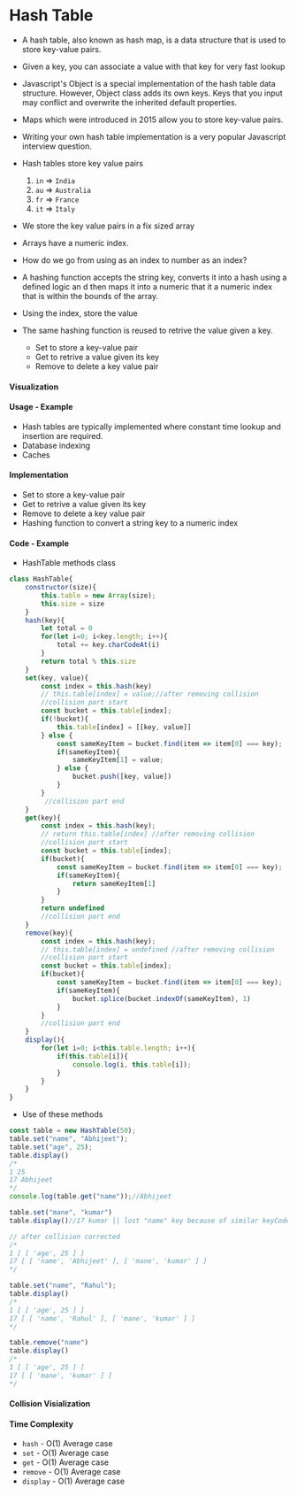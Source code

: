 # Hash Table
- A hash table, also known as hash map, is a data structure that is used to store key-value pairs.
- Given a key, you can associate a value with that key for very fast lookup
- Javascript's Object is a special implementation of the hash table data structure. However, Object class adds its own keys. Keys that you input may conflict and overwrite the inherited default properties.
- Maps which were introduced in 2015 allow you to store key-value pairs.
- Writing your own hash table implementation is a very popular Javascript interview question.
- Hash tables store key value pairs
    1. `in` => `India`
    2. `au` => `Australia`
    3. `fr` => `France`
    4. `it` => `Italy`

- We store the key value pairs in a fix sized array
- Arrays have a numeric index.
- How do we go from using as an index to number as an index?
- A hashing function accepts the string key, converts it into a hash using a defined logic an d then maps it into a numeric that it a numeric index that is within the bounds of the array.
- Using the index, store the value
- The same hashing function is reused to retrive the value given a key.
    - Set to store a key-value pair
    - Get to retrive a value given its key
    - Remove to delete a key value pair

#### Visualization

#### Usage - Example
- Hash tables are typically implemented where constant time lookup and insertion are required.
- Database indexing
- Caches

#### Implementation
- Set to store a key-value pair
- Get to retrive a value given its key
- Remove to delete a key value pair
- Hashing function to convert a string key to a numeric index

#### Code - Example
- HashTable methods class
```javascript
class HashTable{
    constructor(size){
        this.table = new Array(size);
        this.size = size
    }
    hash(key){
        let total = 0
        for(let i=0; i<key.length; i++){
            total += key.charCodeAt(i)
        }
        return total % this.size
    }
    set(key, value){
        const index = this.hash(key)
        // this.table[index] = value;//after removing collision
        //collision part start
        const bucket = this.table[index];
        if(!bucket){
            this.table[index] = [[key, value]]
        } else {
            const sameKeyItem = bucket.find(item => item[0] === key);
            if(sameKeyItem){
                sameKeyItem[1] = value;
            } else {
                bucket.push([key, value])
            }
        }
         //collision part end
    }
    get(key){
        const index = this.hash(key);
        // return this.table[index] //after removing collision
        //collision part start
        const bucket = this.table[index];
        if(bucket){
            const sameKeyItem = bucket.find(item => item[0] === key);
            if(sameKeyItem){
                return sameKeyItem[1]
            }
        }
        return undefined
        //collision part end
    }
    remove(key){
        const index = this.hash(key);
        // this.table[index] = undefined //after removing collision
        //collision part start
        const bucket = this.table[index];
        if(bucket){
            const sameKeyItem = bucket.find(item => item[0] === key);
            if(sameKeyItem){
                bucket.splice(bucket.indexOf(sameKeyItem), 1)
            }
        }
        //collision part end
    }
    display(){
        for(let i=0; i<this.table.length; i++){
            if(this.table[i]){
                console.log(i, this.table[i]);
            }
        }
    }
}
```

- Use of these methods
```javascript
const table = new HashTable(50);
table.set("name", "Abhijeet");
table.set("age", 25);
table.display()
/*
1 25
17 Abhijeet
*/
console.log(table.get("name"));//Abhijeet

table.set("mane", "kumar")
table.display()//17 kumar || lost "name" key because of similar keyCode -> hash table collision

// after collision corrected
/*
1 [ [ 'age', 25 ] ]
17 [ [ 'name', 'Abhijeet' ], [ 'mane', 'kumar' ] ]
*/

table.set("name", "Rahul");
table.display()
/*
1 [ [ 'age', 25 ] ]
17 [ [ 'name', 'Rahul' ], [ 'mane', 'kumar' ] ]
*/

table.remove("name")
table.display()
/*
1 [ [ 'age', 25 ] ]
17 [ [ 'mane', 'kumar' ] ]
*/
```

#### Collision Visialization

#### Time Complexity
- `hash` - O(1) Average case
- `set` - O(1) Average case
- `get` - O(1) Average case
- `remove` - O(1) Average case
- `display` - O(1) Average case
